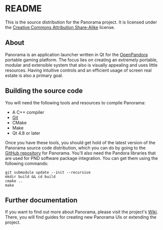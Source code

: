 README
======

This is the source distribution for the Panorama project. It is licensed under the
[Creative Commons Attribution Share-Alike][ccbysa] license.

About
-----

Panorama is an application launcher written in Qt for the [OpenPandora][] portable
gaming platform. The focus lies on creating an extremely portable, modular and
extensible system that also is visually appealing and uses little resources. Having
intuitive controls and an efficient usage of screen real estate is also a primary
goal.

Building the source code
------------------------

You will need the following tools and resources to compile Panorama:

*   A C++ compiler
*   [Git][]
*   CMake
*   Make
*   Qt 4.8 or later

Once you have these tools, you should get hold of the latest version of the
Panorama source code distribution, which you can do by going to the
[GitHub repository][github] for Panorama. You'll also need the Pandora
libraries that are used for PND software package integration. You can get
them using the following commands:

    git submodule update --init --recursive
    mkdir build && cd build
    cmake ..
    make

Further documentation
---------------------
If you want to find out more about Panorama, please visit the project's
[Wiki][]. There, you will find guides for creating new Panorama UIs or extending
the project.

[ccbysa]: http://creativecommons.org/licenses/by-sa/3.0/ (Creative Commons Attribution Share-Alike)
[openpandora]: http://openpandora.org/ (OpenPandora - The OMAP3 based Handheld)
[git]: http://git-scm.com/ (Git)
[github]: http://github.com/bzar/panorama (GitHub)
[wiki]: http://wiki.github.com/dflemstr/panorama (Wiki)
